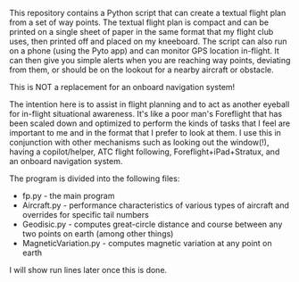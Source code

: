 This repository contains a Python script that can create a textual flight plan from a set of way points.  The textual flight plan is compact and can be printed on a single sheet of paper in the same format that my flight club uses, then printed off and placed on my kneeboard.  The script can also run on a phone (using the Pyto app) and can monitor GPS location in-flight.  It can then give you simple alerts when you are reaching way points, deviating from them, or should be on the lookout for a nearby aircraft or obstacle.

This is NOT a replacement for an onboard navigation system!

The intention here is to assist in flight planning and to act as another eyeball for in-flight situational awareness.  It's like a poor man's Foreflight that has been scaled down and optimized to perform the kinds of tasks that I feel are important to me and in the format that I prefer to look at them.  I use this in conjunction with other mechanisms such as looking out the window(!), having a copilot/helper, 
ATC flight following, Foreflight+iPad+Stratux, and an onboard navigation system.

The program is divided into the following files:
* fp.py - the main program
* Aircraft.py - performance characteristics of various types of aircraft and overrides for specific tail numbers
* Geodisic.py - computes great-circle distance and course between any two points on earth (among other things)
* MagneticVariation.py - computes magnetic variation at any point on earth

I will show run lines later once this is done.
